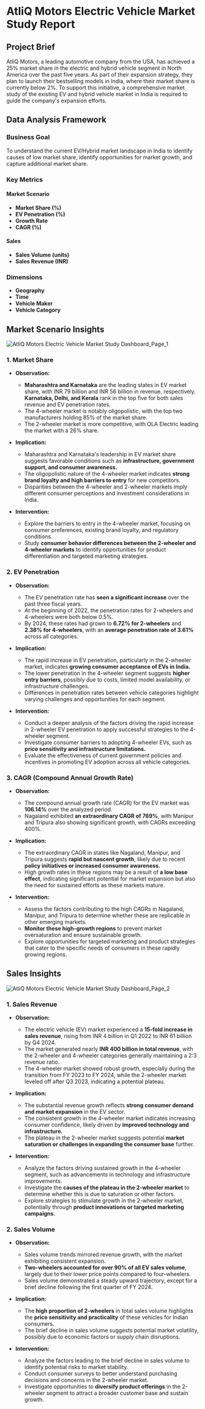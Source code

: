 # AtliQ Motors Electric Vehicle Market Study Report

## Project Brief
AtliQ Motors, a leading automotive company from the USA, has achieved a 25% market share in the electric and hybrid vehicle segment in North America over the past five years. As part of their expansion strategy, they plan to launch their bestselling models in India, where their market share is currently below 2%. To support this initiative, a comprehensive market study of the existing EV and hybrid vehicle market in India is required to guide the company's expansion efforts.

## Data Analysis Framework

### Business Goal
To understand the current EV/Hybrid market landscape in India to identify causes of low market share, identify opportunities for market growth, and capture additional market share.

### Key Metrics

#### Market Scenario
- **Market Share (%)**
- **EV Penetration (%)**
- **Growth Rate**
- **CAGR (%)**

#### Sales
- **Sales Volume (units)**
- **Sales Revenue (INR)**

### Dimensions
- **Geography**
- **Time**
- **Vehicle Maker**
- **Vehicle Category**

## Market Scenario Insights

![AtliQ Motors Electric Vehicle Market Study Dashboard_Page_1](https://github.com/user-attachments/assets/8c49aba5-4bc5-444a-88cc-765d121c9359)

### 1. Market Share

- **Observation:**  
  - **Maharashtra and Karnataka** are the leading states in EV market share, with INR 79 billion and INR 56 billion in revenue, respectively. **Karnataka, Delhi, and Kerala** rank in the top five for both sales revenue and EV penetration rates.
  - The 4-wheeler market is notably oligopolistic, with the top two manufacturers holding 85% of the market share.
  - The 2-wheeler market is more competitive, with OLA Electric leading the market with a 26% share.

- **Implication:**  
  - Maharashtra and Karnataka's leadership in EV market share suggests favorable conditions such as **infrastructure, government support, and consumer awareness.**
  - The oligopolistic nature of the 4-wheeler market indicates **strong brand loyalty and high barriers to entry** for new competitors.
  - Disparities between the 4-wheeler and 2-wheeler markets imply different consumer perceptions and investment considerations in India.

- **Intervention:**  
  - Explore the barriers to entry in the 4-wheeler market, focusing on consumer preferences, existing brand loyalty, and regulatory conditions.
  - Study **consumer behavior differences between the 2-wheeler and 4-wheeler markets** to identify opportunities for product differentiation and targeted marketing strategies.

### 2. EV Penetration

- **Observation:**  
  - The EV penetration rate has **seen a significant increase** over the past three fiscal years.
  - At the beginning of 2022, the penetration rates for 2-wheelers and 4-wheelers were both below 0.5%.
  - By 2024, these rates had grown to **6.72% for 2-wheelers** and **2.38% for 4-wheelers**, with an **average penetration rate of 3.61%** across all categories.

- **Implication:**  
  - The rapid increase in EV penetration, particularly in the 2-wheeler market, indicates **growing consumer acceptance of EVs in India.**
  - The lower penetration in the 4-wheeler segment suggests **higher entry barriers**, possibly due to costs, limited model availability, or infrastructure challenges.
  - Differences in penetration rates between vehicle categories highlight varying challenges and opportunities for each segment.

- **Intervention:**  
  - Conduct a deeper analysis of the factors driving the rapid increase in 2-wheeler EV penetration to apply successful strategies to the 4-wheeler segment.
  - Investigate consumer barriers to adopting 4-wheeler EVs, such as **price sensitivity and infrastructure limitations.**
  - Evaluate the effectiveness of current government policies and incentives in promoting EV adoption across all vehicle categories.

### 3. CAGR (Compound Annual Growth Rate)

- **Observation:**  
  - The compound annual growth rate (CAGR) for the EV market was **106.14%** over the analyzed period.
  - Nagaland exhibited **an extraordinary CAGR of 769%**, with Manipur and Tripura also showing significant growth, with CAGRs exceeding 400%.

- **Implication:**  
  - The extraordinary CAGR in states like Nagaland, Manipur, and Tripura suggests **rapid but nascent growth**, likely due to recent **policy initiatives or increased consumer awareness.**
  - High growth rates in these regions may be a result of **a low base effect**, indicating significant potential for market expansion but also the need for sustained efforts as these markets mature.

- **Intervention:**  
  - Assess the factors contributing to the high CAGRs in Nagaland, Manipur, and Tripura to determine whether these are replicable in other emerging markets.
  - **Monitor these high-growth regions** to prevent market oversaturation and ensure sustainable growth.
  - Explore opportunities for targeted marketing and product strategies that cater to the specific needs of consumers in these rapidly growing regions.

## Sales Insights

![AtliQ Motors Electric Vehicle Market Study Dashboard_Page_2](https://github.com/user-attachments/assets/12ccb7a9-0826-4c9c-a4d9-6a0d07c057fa)

### 1. Sales Revenue

- **Observation:**  
  - The electric vehicle (EV) market experienced a **15-fold increase in sales revenue**, rising from INR 4 billion in Q1 2022 to INR 61 billion by Q4 2024.
  - The market generated nearly **INR 400 billion in total revenue**, with the 2-wheeler and 4-wheeler categories generally maintaining a 2:3 revenue ratio.
  - The 4-wheeler market showed robust growth, especially during the transition from FY 2023 to FY 2024, while the 2-wheeler market leveled off after Q3 2023, indicating a potential plateau.

- **Implication:**  
  - The substantial revenue growth reflects **strong consumer demand and market expansion** in the EV sector.
  - The consistent growth in the 4-wheeler market indicates increasing consumer confidence, likely driven by **improved technology and infrastructure.**
  - The plateau in the 2-wheeler market suggests potential **market saturation or challenges in expanding the consumer base** further.

- **Intervention:**  
  - Analyze the factors driving sustained growth in the 4-wheeler segment, such as advancements in technology and infrastructure improvements.
  - Investigate the **causes of the plateau in the 2-wheeler market** to determine whether this is due to saturation or other factors.
  - Explore strategies to stimulate growth in the 2-wheeler market, potentially through **product innovations or targeted marketing campaigns.**

### 2. Sales Volume

- **Observation:**  
  - Sales volume trends mirrored revenue growth, with the market exhibiting consistent expansion.
  - **Two-wheelers accounted for over 90% of all EV sales volume**, largely due to their lower price points compared to four-wheelers.
  - Sales volume demonstrated a steady upward trajectory, except for a brief decline following the first quarter of FY 2024.

- **Implication:**  
  - The **high proportion of 2-wheelers** in total sales volume highlights the **price sensitivity and practicality** of these vehicles for Indian consumers.
  - The brief decline in sales volume suggests potential market volatility, possibly due to economic factors or supply chain disruptions.

- **Intervention:**  
  - Analyze the factors leading to the brief decline in sales volume to identify potential risks to market stability.
  - Conduct consumer surveys to better understand purchasing decisions and concerns in the 2-wheeler market.
  - Investigate opportunities to **diversify product offerings** in the 2-wheeler segment to attract a broader customer base and sustain growth.
